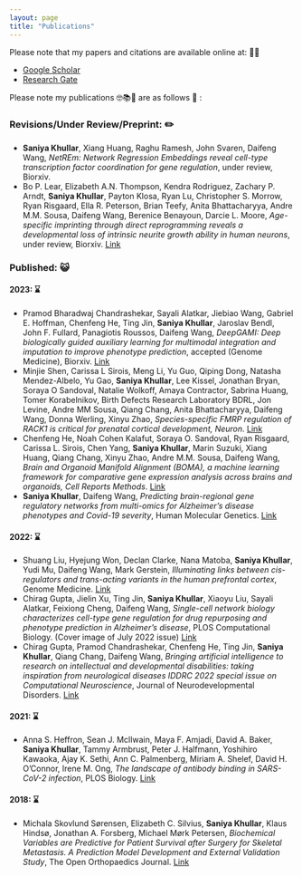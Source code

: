 ```yaml
---
layout: page
title: "Publications" 
---
```

Please note that my papers and citations are available online at: 👩‍💻
* [Google Scholar](https://scholar.google.com/citations?user=2YXiDBkAAAAJ&hl=en) 
* [Research Gate](https://www.researchgate.net/profile/Saniya-Khullar)

Please note my publications 🤓📚🧬 are as follows 📖 : 
<!-- https://emojipedia.org/people -->
### Revisions/Under Review/Preprint: ✏️
-	**Saniya Khullar**, Xiang Huang, Raghu Ramesh, John Svaren, Daifeng Wang, *NetREm: Network Regression Embeddings reveal cell-type transcription factor coordination for gene regulation*, under review, Biorxiv.
-	Bo P. Lear, Elizabeth A.N. Thompson, Kendra Rodriguez, Zachary P. Arndt, **Saniya Khullar**, Payton Klosa, Ryan Lu, Christopher S. Morrow, Ryan Risgaard, Ella R. Peterson, Brian Teefy, Anita Bhattacharyya, Andre M.M. Sousa, Daifeng Wang, Berenice Benayoun, Darcie L. Moore, *Age-specific imprinting through direct reprogramming reveals a developmental loss of intrinsic neurite growth ability in human neurons*, under review, Biorxiv. [Link](https://doi.org/10.1101/2023.05.23.541995)

### Published: 😺 
#### 2023: ⌛
-	Pramod Bharadwaj Chandrashekar, Sayali Alatkar, Jiebiao Wang, Gabriel E. Hoffman, Chenfeng He, Ting Jin, **Saniya Khullar**, Jaroslav Bendl, John F. Fullard, Panagiotis Roussos, Daifeng Wang, *DeepGAMI: Deep biologically guided auxiliary learning for multimodal integration and imputation to improve phenotype prediction*, accepted (Genome Medicine), Biorxiv. [Link](https://doi.org/10.1101/2022.08.16.504101)
-	Minjie Shen, Carissa L Sirois, Meng Li, Yu Guo, Qiping Dong, Natasha Mendez-Albelo, Yu Gao, **Saniya Khullar**, Lee Kissel, Jonathan Bryan, Soraya O Sandoval, Natalie Wolkoff, Amaya Contractor, Sabrina Huang, Tomer Korabelnikov, Birth Defects Research Laboratory BDRL, Jon Levine, Andre MM Sousa, Qiang Chang, Anita Bhattacharyya, Daifeng Wang, Donna Werling, Xinyu Zhao, *Species-specific FMRP regulation of RACK1 is critical for prenatal cortical development, Neuron*. [Link](https://doi.org/10.1016/j.neuron.2023.09.014)
-	Chenfeng He, Noah Cohen Kalafut, Soraya O. Sandoval, Ryan Risgaard, Carissa L. Sirois, Chen Yang, **Saniya Khullar**, Marin Suzuki, Xiang Huang, Qiang Chang, Xinyu Zhao, Andre M.M. Sousa, Daifeng Wang, *Brain and Organoid Manifold Alignment (BOMA), a machine learning framework for comparative gene expression analysis across brains and organoids, Cell Reports Methods*. [Link](https://doi.org/10.1016/j.crmeth.2023.100409)
-	**Saniya Khullar**, Daifeng Wang, *Predicting brain-regional gene regulatory networks from multi-omics for Alzheimer’s disease phenotypes and Covid-19 severity*, Human Molecular Genetics. [Link](https://doi.org/10.1093/hmg/ddad009)

#### 2022: ⌛
-	Shuang Liu, Hyejung Won, Declan Clarke, Nana Matoba, **Saniya Khullar**, Yudi Mu, Daifeng Wang, Mark Gerstein,
*Illuminating links between cis-regulators and trans-acting variants in the human prefrontal cortex*, Genome Medicine. [Link](https://doi.org/10.1186/s13073-022-01133-8)
-	Chirag Gupta, Jielin Xu, Ting Jin, **Saniya Khullar**, Xiaoyu Liu, Sayali Alatkar, Feixiong Cheng, Daifeng Wang, *Single-cell network biology characterizes cell-type gene regulation for drug repurposing and phenotype prediction in Alzheimer’s disease*, PLOS Computational Biology. (Cover image of July 2022 issue) [Link](https://doi.org/10.1371/journal.pcbi.1010287)
-	Chirag Gupta, Pramod Chandrashekar, Chenfeng He, Ting Jin, **Saniya Khullar**, Qiang Chang, Daifeng Wang, *Bringing artificial intelligence to research on intellectual and developmental disabilities: taking inspiration from neurological diseases IDDRC 2022 special issue on Computational Neuroscience*, Journal of Neurodevelopmental Disorders. [Link](https://doi.org/10.1186/s11689-022-09438-w)

#### 2021: ⌛
-	Anna S. Heffron, Sean J. McIlwain, Maya F. Amjadi, David A. Baker, **Saniya Khullar**, Tammy Armbrust, Peter J. Halfmann, Yoshihiro Kawaoka, Ajay K. Sethi, Ann C. Palmenberg, Miriam A. Shelef, David H. O’Connor, Irene M. Ong, *The landscape of antibody binding in SARS-CoV-2 infection*, PLOS Biology. [Link](https://journals.plos.org/plosbiology/article?id=10.1371/journal.pbio.3001265)

#### 2018: ⌛
-	Michala Skovlund Sørensen, Elizabeth C. Silvius, **Saniya Khullar**, Klaus Hindsø, Jonathan A. Forsberg, Michael Mørk Petersen, *Biochemical Variables are Predictive for Patient Survival after Surgery for Skeletal Metastasis. A Prediction Model Development and External Validation Study*, The Open Orthopaedics Journal. [Link](https://openorthopaedicsjournal.com/VOLUME/12/PAGE/469/)